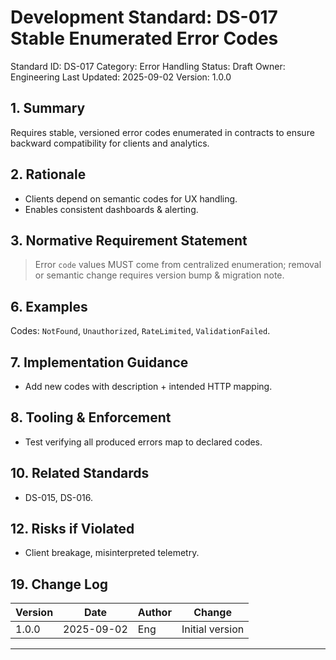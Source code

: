 # Development Standard: DS-017 Stable Enumerated Error Codes

Standard ID: DS-017
Category: Error Handling
Status: Draft
Owner: Engineering
Last Updated: 2025-09-02
Version: 1.0.0

## 1. Summary

Requires stable, versioned error codes enumerated in contracts to ensure backward compatibility for clients and analytics.

## 2. Rationale

- Clients depend on semantic codes for UX handling.
- Enables consistent dashboards & alerting.

## 3. Normative Requirement Statement

> Error `code` values MUST come from centralized enumeration; removal or semantic change requires version bump & migration note.

## 6. Examples

Codes: `NotFound`, `Unauthorized`, `RateLimited`, `ValidationFailed`.

## 7. Implementation Guidance

- Add new codes with description + intended HTTP mapping.

## 8. Tooling & Enforcement

- Test verifying all produced errors map to declared codes.

## 10. Related Standards

- DS-015, DS-016.

## 12. Risks if Violated

- Client breakage, misinterpreted telemetry.

## 19. Change Log

| Version | Date | Author | Change |
| ------- | ---- | ------ | ------ |
| 1.0.0 | 2025-09-02 | Eng | Initial version |

---
